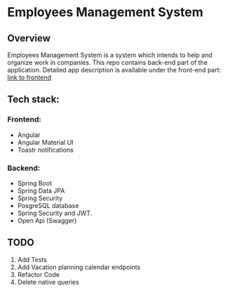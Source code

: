 # Employees Management System

## Overview
Employees Management System is a system which intends to help and organize work in companies. This repo contains back-end part of the application.
Detailed app description is available under the front-end part:
[link to frontend](https://github.com/rwedzony/EmployeeManagementSystem_Front)


## Tech stack:
### Frontend: 
+ Angular
+ Angular Material UI
+ Toastr notifications

### Backend:
+ Spring Boot
+ Spring Data JPA
+ Spring Security
+ PosgreSQL database
+ Spring Security and JWT.
+ Open Api (Swagger)

## TODO

1. Add Tests
2. Add Vacation planning calendar endpoints
3. Refactor Code
4. Delete native queries 
